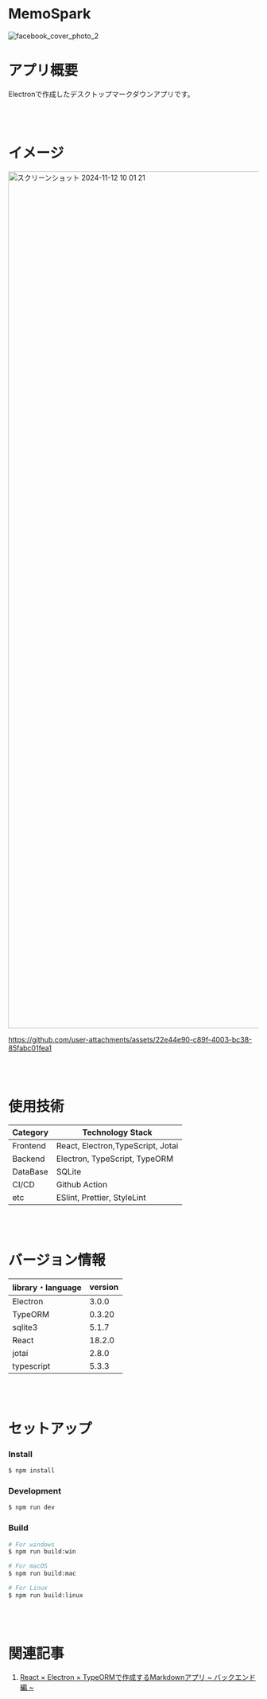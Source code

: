 # MemoSpark


![facebook_cover_photo_2](https://github.com/user-attachments/assets/8e8deadf-d411-45b8-9afa-fe06ff25aaa7)


# アプリ概要

Electronで作成したデスクトップマークダウンアプリです。


<br><br>

# イメージ

<img width="1723" alt="スクリーンショット 2024-11-12 10 01 21" src="https://github.com/user-attachments/assets/03438b37-f3bd-47a0-87ca-2c8390becd69">

https://github.com/user-attachments/assets/22e44e90-c89f-4003-bc38-85fabc01fea1



<br><br>

# 使用技術

| Category | Technology Stack | 
| ---- | ---- | 
| Frontend | React, Electron,TypeScript, Jotai| 
| Backend | Electron, TypeScript, TypeORM | 
| DataBase | SQLite | 
| CI/CD | Github Action | 
| etc | ESlint, Prettier, StyleLint | 



<br><br>

# バージョン情報

| library・language | version | 
| ---- | ---- | 
| Electron | 3.0.0 | 
| TypeORM | 0.3.20 | 
| sqlite3 | 5.1.7 | 
| React | 18.2.0 | 
| jotai | 2.8.0 |
| typescript | 5.3.3 | 




<br><br>

# セットアップ

### Install

```bash
$ npm install
```

### Development

```bash
$ npm run dev
```

### Build

```bash
# For windows
$ npm run build:win

# For macOS
$ npm run build:mac

# For Linux
$ npm run build:linux
```


<br><br>

# 関連記事

1. [React × Electron × TypeORMで作成するMarkdownアプリ ~ バックエンド編 ~](https://zenn.dev/arsaga/articles/9b5c3619913ac1) <br>



<br>
